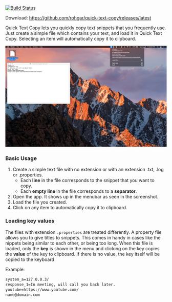 [![Build Status](https://travis-ci.org/rohgar/quick-text-copy.svg?branch=master)](https://travis-ci.org/rohgar/quick-text-copy)

Download: <https://github.com/rohgar/quick-text-copy/releases/latest>

Quick Text Copy lets you quickly copy text snippets that you frequently use. Just create a simple file which contains your text, and load it in Quick Text Copy. Selecting an item will automatically copy it to clipboard.

![Quick Text Copy](screenshots/screenshot_01.jpg)

### Basic Usage
 
1. Create a simple text file with no extension or with an extension .txt, .log or .properties.
    * Each **line** in the file corresponds to the snippet that you want to copy.
    * Each **empty line** in the file corresponds to a **separator**.
2. Open the app. It shows up in the menubar as seen in the screenshot. 
3. Load the file you created.
4. Click on any item to automatically copy it to clipboard.

### Loading key values
 
The files with extension `.properties` are treated differently. A property file allows you to give titles to snippets. This comes in handy in cases like the nippets being similar to each other, or being too long. When this file is loaded, only the **key** is shown in the menu and clicking on the key copies the **value** of the key to clipboard. If there is no value, the key itself will be copied to the keyboard
 
 Example:
 ```properties
 system_a=127.0.0.3/
 response_1=In meeting, will call you back later.
 youtube=https://www.youtube.com/
 name@domain.com
 ```

